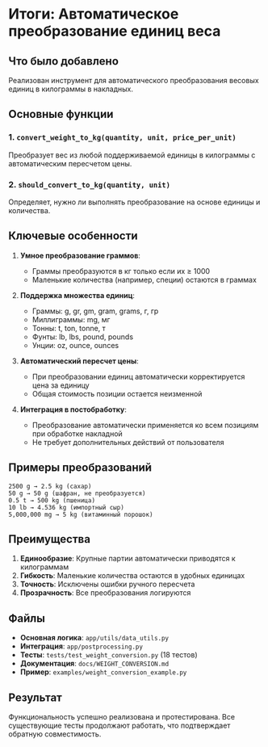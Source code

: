 # Итоги: Автоматическое преобразование единиц веса

## Что было добавлено

Реализован инструмент для автоматического преобразования весовых единиц в килограммы в накладных.

## Основные функции

### 1. `convert_weight_to_kg(quantity, unit, price_per_unit)`
Преобразует вес из любой поддерживаемой единицы в килограммы с автоматическим пересчетом цены.

### 2. `should_convert_to_kg(quantity, unit)`
Определяет, нужно ли выполнять преобразование на основе единицы и количества.

## Ключевые особенности

1. **Умное преобразование граммов**:
   - Граммы преобразуются в кг только если их ≥ 1000
   - Маленькие количества (например, специи) остаются в граммах

2. **Поддержка множества единиц**:
   - Граммы: g, gr, gm, gram, grams, г, гр
   - Миллиграммы: mg, мг
   - Тонны: t, ton, tonne, т
   - Фунты: lb, lbs, pound, pounds
   - Унции: oz, ounce, ounces

3. **Автоматический пересчет цены**:
   - При преобразовании единиц автоматически корректируется цена за единицу
   - Общая стоимость позиции остается неизменной

4. **Интеграция в постобработку**:
   - Преобразование автоматически применяется ко всем позициям при обработке накладной
   - Не требует дополнительных действий от пользователя

## Примеры преобразований

```
2500 g → 2.5 kg (сахар)
50 g → 50 g (шафран, не преобразуется)
0.5 t → 500 kg (пшеница)
10 lb → 4.536 kg (импортный сыр)
5,000,000 mg → 5 kg (витаминный порошок)
```

## Преимущества

1. **Единообразие**: Крупные партии автоматически приводятся к килограммам
2. **Гибкость**: Маленькие количества остаются в удобных единицах
3. **Точность**: Исключены ошибки ручного пересчета
4. **Прозрачность**: Все преобразования логируются

## Файлы

- **Основная логика**: `app/utils/data_utils.py`
- **Интеграция**: `app/postprocessing.py`
- **Тесты**: `tests/test_weight_conversion.py` (18 тестов)
- **Документация**: `docs/WEIGHT_CONVERSION.md`
- **Пример**: `examples/weight_conversion_example.py`

## Результат

Функциональность успешно реализована и протестирована. Все существующие тесты продолжают работать, что подтверждает обратную совместимость.